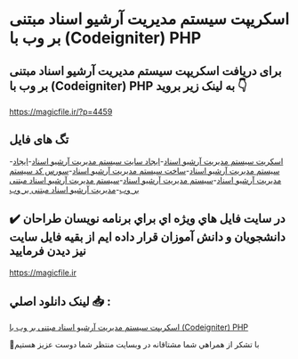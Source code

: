 # اسکریپت سیستم مدیریت آرشیو اسناد مبتنی بر وب با (Codeigniter) PHP

## برای دریافت اسکریپت سیستم مدیریت آرشیو اسناد مبتنی بر وب با (Codeigniter) PHP به لینک زیر بروید 👇

https://magicfile.ir/?p=4459

## تگ های فایل

-[اسکریت سیستم مدیریت آرشیو اسناد](https://magicfile.ir/product/%d8%a7%d8%b3%da%a9%d8%b1%db%8c%d9%be%d8%aa-%d8%b3%db%8c%d8%b3%d8%aa%d9%85-%d9%85%d8%af%db%8c%d8%b1%db%8c%d8%aa-%d8%a2%d8%b1%d8%b4%db%8c%d9%88-%d8%a7%d8%b3%d9%86%d8%a7%d8%af-%d9%85%d8%a8%d8%aa%d9%86%db%8c-%d8%a8%d8%b1-%d9%88%d8%a8-codeigniter-php/)-[ایجاد سایت سیستم مدیریت آرشیو اسناد](https://magicfile.ir/product/%d8%a7%d8%b3%da%a9%d8%b1%db%8c%d9%be%d8%aa-%d8%b3%db%8c%d8%b3%d8%aa%d9%85-%d9%85%d8%af%db%8c%d8%b1%db%8c%d8%aa-%d8%a2%d8%b1%d8%b4%db%8c%d9%88-%d8%a7%d8%b3%d9%86%d8%a7%d8%af-%d9%85%d8%a8%d8%aa%d9%86%db%8c-%d8%a8%d8%b1-%d9%88%d8%a8-codeigniter-php/)-[ایجاد سیستم مدیریت آرشیو اسناد](https://magicfile.ir/product/%d8%a7%d8%b3%da%a9%d8%b1%db%8c%d9%be%d8%aa-%d8%b3%db%8c%d8%b3%d8%aa%d9%85-%d9%85%d8%af%db%8c%d8%b1%db%8c%d8%aa-%d8%a2%d8%b1%d8%b4%db%8c%d9%88-%d8%a7%d8%b3%d9%86%d8%a7%d8%af-%d9%85%d8%a8%d8%aa%d9%86%db%8c-%d8%a8%d8%b1-%d9%88%d8%a8-codeigniter-php/)-[ساخت سیستم مدیریت آرشیو اسناد](https://magicfile.ir/product/%d8%a7%d8%b3%da%a9%d8%b1%db%8c%d9%be%d8%aa-%d8%b3%db%8c%d8%b3%d8%aa%d9%85-%d9%85%d8%af%db%8c%d8%b1%db%8c%d8%aa-%d8%a2%d8%b1%d8%b4%db%8c%d9%88-%d8%a7%d8%b3%d9%86%d8%a7%d8%af-%d9%85%d8%a8%d8%aa%d9%86%db%8c-%d8%a8%d8%b1-%d9%88%d8%a8-codeigniter-php/)-[سورس کد سیستم مدیریت آرشیو اسناد](https://magicfile.ir/product/%d8%a7%d8%b3%da%a9%d8%b1%db%8c%d9%be%d8%aa-%d8%b3%db%8c%d8%b3%d8%aa%d9%85-%d9%85%d8%af%db%8c%d8%b1%db%8c%d8%aa-%d8%a2%d8%b1%d8%b4%db%8c%d9%88-%d8%a7%d8%b3%d9%86%d8%a7%d8%af-%d9%85%d8%a8%d8%aa%d9%86%db%8c-%d8%a8%d8%b1-%d9%88%d8%a8-codeigniter-php/)-[سیستم مدیریت آرشیو اسناد](https://magicfile.ir/product/%d8%a7%d8%b3%da%a9%d8%b1%db%8c%d9%be%d8%aa-%d8%b3%db%8c%d8%b3%d8%aa%d9%85-%d9%85%d8%af%db%8c%d8%b1%db%8c%d8%aa-%d8%a2%d8%b1%d8%b4%db%8c%d9%88-%d8%a7%d8%b3%d9%86%d8%a7%d8%af-%d9%85%d8%a8%d8%aa%d9%86%db%8c-%d8%a8%d8%b1-%d9%88%d8%a8-codeigniter-php/)-[سیستم مدیریت آرشیو اسناد مبتنی بر وب](https://magicfile.ir/product/%d8%a7%d8%b3%da%a9%d8%b1%db%8c%d9%be%d8%aa-%d8%b3%db%8c%d8%b3%d8%aa%d9%85-%d9%85%d8%af%db%8c%d8%b1%db%8c%d8%aa-%d8%a2%d8%b1%d8%b4%db%8c%d9%88-%d8%a7%d8%b3%d9%86%d8%a7%d8%af-%d9%85%d8%a8%d8%aa%d9%86%db%8c-%d8%a8%d8%b1-%d9%88%d8%a8-codeigniter-php/)-[مدیریت آرشیو اسناد مبتنی بر وب](https://magicfile.ir/product/%d8%a7%d8%b3%da%a9%d8%b1%db%8c%d9%be%d8%aa-%d8%b3%db%8c%d8%b3%d8%aa%d9%85-%d9%85%d8%af%db%8c%d8%b1%db%8c%d8%aa-%d8%a2%d8%b1%d8%b4%db%8c%d9%88-%d8%a7%d8%b3%d9%86%d8%a7%d8%af-%d9%85%d8%a8%d8%aa%d9%86%db%8c-%d8%a8%d8%b1-%d9%88%d8%a8-codeigniter-php/)

## ✔️ در سايت فايل هاي ويژه اي براي برنامه نويسان طراحان دانشجويان و دانش آموزان قرار داده ايم از بقيه فايل سايت نيز ديدن فرماييد

https://magicfile.ir


## لينک دانلود اصلي 📥 :

[اسکریپت سیستم مدیریت آرشیو اسناد مبتنی بر وب با (Codeigniter) PHP](https://magicfile.ir/product/%d8%a7%d8%b3%da%a9%d8%b1%db%8c%d9%be%d8%aa-%d8%b3%db%8c%d8%b3%d8%aa%d9%85-%d9%85%d8%af%db%8c%d8%b1%db%8c%d8%aa-%d8%a2%d8%b1%d8%b4%db%8c%d9%88-%d8%a7%d8%b3%d9%86%d8%a7%d8%af-%d9%85%d8%a8%d8%aa%d9%86%db%8c-%d8%a8%d8%b1-%d9%88%d8%a8-codeigniter-php/) 


🙏با تشکر از همراهي شما مشتاقانه در وبسایت منتظر شما دوست عزیز هستیم

